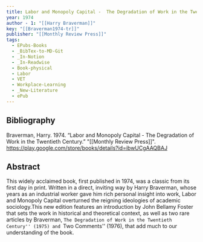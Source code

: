 ```yaml
---
title: Labor and Monopoly Capital -  The Degradation of Work in the Twentieth Century
year: 1974
author - 1: "[[Harry Braverman]]"
key: "[[Braverman1974-tr]]"
publisher: "[[Monthly Review Press]]"
tags:
  - EPubs-Books
  - _BibTex-to-MD-Git
  - _In-Notion
  - _In-Readwise
  - Book-physical
  - Labor
  - VET
  - Workplace-Learning
  - _New-Literature
  - ePub
---
```


## Bibliography
Braverman, Harry. 1974. “Labor and Monopoly Capital -  The Degradation of Work in the Twentieth Century.” "[[Monthly Review Press]]". https://play.google.com/store/books/details?id=ibwUCgAAQBAJ

## Abstract
This widely acclaimed book, first published in 1974, was a classic from its first day in print. Written in a direct, inviting way by Harry Braverman, whose years as an industrial worker gave him rich personal insight into work, Labor and Monopoly Capital overturned the reigning ideologies of academic sociology.This new edition features an introduction by John Bellamy Foster that sets the work in historical and theoretical context, as well as two rare articles by Braverman, ``The Degradation of Work in the Twentieth Century'' (1975) and ``Two Comments'' (1976), that add much to our understanding of the book.